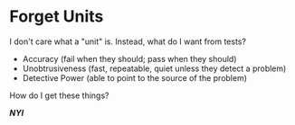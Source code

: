 # Forget Units

I don't care what a "unit" is. Instead, what do I want from tests?

* Accuracy (fail when they should; pass when they should)
* Unobtrusiveness (fast, repeatable, quiet unless they detect a problem)
* Detective Power (able to point to the source of the problem)

How do I get these things?

***NYI***
